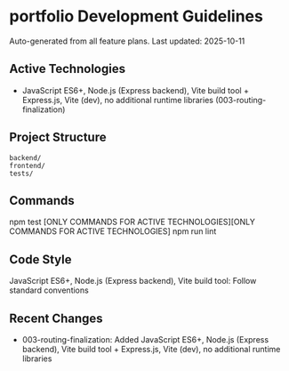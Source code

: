 # portfolio Development Guidelines

Auto-generated from all feature plans. Last updated: 2025-10-11

## Active Technologies
- JavaScript ES6+, Node.js (Express backend), Vite build tool + Express.js, Vite (dev), no additional runtime libraries (003-routing-finalization)

## Project Structure
```
backend/
frontend/
tests/
```

## Commands
npm test [ONLY COMMANDS FOR ACTIVE TECHNOLOGIES][ONLY COMMANDS FOR ACTIVE TECHNOLOGIES] npm run lint

## Code Style
JavaScript ES6+, Node.js (Express backend), Vite build tool: Follow standard conventions

## Recent Changes
- 003-routing-finalization: Added JavaScript ES6+, Node.js (Express backend), Vite build tool + Express.js, Vite (dev), no additional runtime libraries

<!-- MANUAL ADDITIONS START -->
<!-- MANUAL ADDITIONS END -->